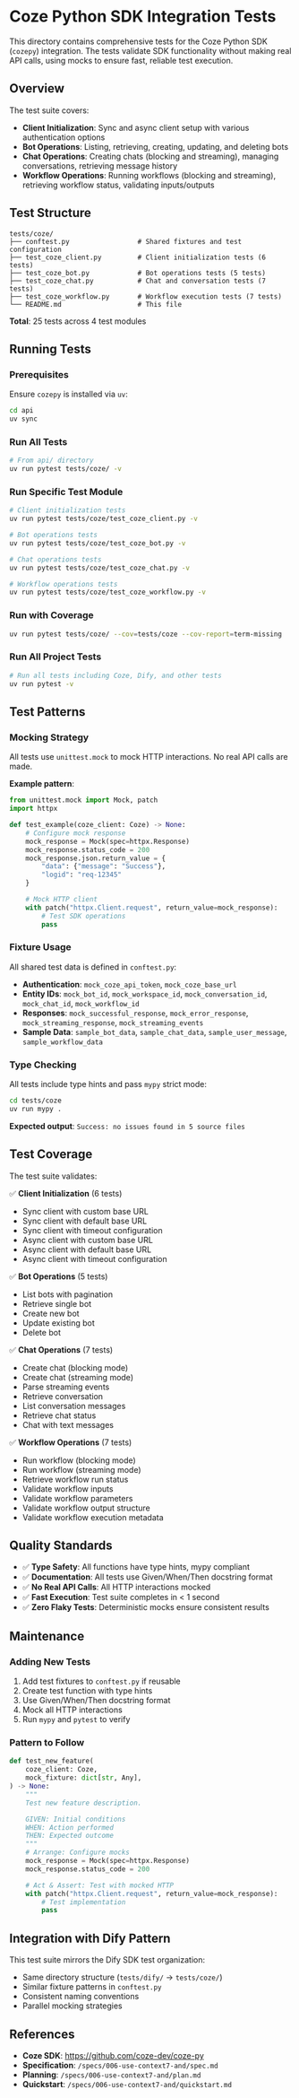 # Coze Python SDK Integration Tests

This directory contains comprehensive tests for the Coze Python SDK (`cozepy`) integration. The tests validate SDK functionality without making real API calls, using mocks to ensure fast, reliable test execution.

## Overview

The test suite covers:
- **Client Initialization**: Sync and async client setup with various authentication options
- **Bot Operations**: Listing, retrieving, creating, updating, and deleting bots
- **Chat Operations**: Creating chats (blocking and streaming), managing conversations, retrieving message history
- **Workflow Operations**: Running workflows (blocking and streaming), retrieving workflow status, validating inputs/outputs

## Test Structure

```
tests/coze/
├── conftest.py                 # Shared fixtures and test configuration
├── test_coze_client.py         # Client initialization tests (6 tests)
├── test_coze_bot.py            # Bot operations tests (5 tests)
├── test_coze_chat.py           # Chat and conversation tests (7 tests)
├── test_coze_workflow.py       # Workflow execution tests (7 tests)
└── README.md                   # This file
```

**Total**: 25 tests across 4 test modules

## Running Tests

### Prerequisites

Ensure `cozepy` is installed via `uv`:

```bash
cd api
uv sync
```

### Run All Tests

```bash
# From api/ directory
uv run pytest tests/coze/ -v
```

### Run Specific Test Module

```bash
# Client initialization tests
uv run pytest tests/coze/test_coze_client.py -v

# Bot operations tests
uv run pytest tests/coze/test_coze_bot.py -v

# Chat operations tests
uv run pytest tests/coze/test_coze_chat.py -v

# Workflow operations tests
uv run pytest tests/coze/test_coze_workflow.py -v
```

### Run with Coverage

```bash
uv run pytest tests/coze/ --cov=tests/coze --cov-report=term-missing
```

### Run All Project Tests

```bash
# Run all tests including Coze, Dify, and other tests
uv run pytest -v
```

## Test Patterns

### Mocking Strategy

All tests use `unittest.mock` to mock HTTP interactions. No real API calls are made.

**Example pattern**:

```python
from unittest.mock import Mock, patch
import httpx

def test_example(coze_client: Coze) -> None:
    # Configure mock response
    mock_response = Mock(spec=httpx.Response)
    mock_response.status_code = 200
    mock_response.json.return_value = {
        "data": {"message": "Success"},
        "logid": "req-12345"
    }

    # Mock HTTP client
    with patch("httpx.Client.request", return_value=mock_response):
        # Test SDK operations
        pass
```

### Fixture Usage

All shared test data is defined in `conftest.py`:

- **Authentication**: `mock_coze_api_token`, `mock_coze_base_url`
- **Entity IDs**: `mock_bot_id`, `mock_workspace_id`, `mock_conversation_id`, `mock_chat_id`, `mock_workflow_id`
- **Responses**: `mock_successful_response`, `mock_error_response`, `mock_streaming_response`, `mock_streaming_events`
- **Sample Data**: `sample_bot_data`, `sample_chat_data`, `sample_user_message`, `sample_workflow_data`

### Type Checking

All tests include type hints and pass `mypy` strict mode:

```bash
cd tests/coze
uv run mypy .
```

**Expected output**: `Success: no issues found in 5 source files`

## Test Coverage

The test suite validates:

✅ **Client Initialization** (6 tests)
- Sync client with custom base URL
- Sync client with default base URL
- Sync client with timeout configuration
- Async client with custom base URL
- Async client with default base URL
- Async client with timeout configuration

✅ **Bot Operations** (5 tests)
- List bots with pagination
- Retrieve single bot
- Create new bot
- Update existing bot
- Delete bot

✅ **Chat Operations** (7 tests)
- Create chat (blocking mode)
- Create chat (streaming mode)
- Parse streaming events
- Retrieve conversation
- List conversation messages
- Retrieve chat status
- Chat with text messages

✅ **Workflow Operations** (7 tests)
- Run workflow (blocking mode)
- Run workflow (streaming mode)
- Retrieve workflow run status
- Validate workflow inputs
- Validate workflow parameters
- Validate workflow output structure
- Validate workflow execution metadata

## Quality Standards

- ✅ **Type Safety**: All functions have type hints, mypy compliant
- ✅ **Documentation**: All tests use Given/When/Then docstring format
- ✅ **No Real API Calls**: All HTTP interactions mocked
- ✅ **Fast Execution**: Test suite completes in < 1 second
- ✅ **Zero Flaky Tests**: Deterministic mocks ensure consistent results

## Maintenance

### Adding New Tests

1. Add test fixtures to `conftest.py` if reusable
2. Create test function with type hints
3. Use Given/When/Then docstring format
4. Mock all HTTP interactions
5. Run `mypy` and `pytest` to verify

### Pattern to Follow

```python
def test_new_feature(
    coze_client: Coze,
    mock_fixture: dict[str, Any],
) -> None:
    """
    Test new feature description.

    GIVEN: Initial conditions
    WHEN: Action performed
    THEN: Expected outcome
    """
    # Arrange: Configure mocks
    mock_response = Mock(spec=httpx.Response)
    mock_response.status_code = 200

    # Act & Assert: Test with mocked HTTP
    with patch("httpx.Client.request", return_value=mock_response):
        # Test implementation
        pass
```

## Integration with Dify Pattern

This test suite mirrors the Dify SDK test organization:
- Same directory structure (`tests/dify/` → `tests/coze/`)
- Similar fixture patterns in `conftest.py`
- Consistent naming conventions
- Parallel mocking strategies

## References

- **Coze SDK**: https://github.com/coze-dev/coze-py
- **Specification**: `/specs/006-use-context7-and/spec.md`
- **Planning**: `/specs/006-use-context7-and/plan.md`
- **Quickstart**: `/specs/006-use-context7-and/quickstart.md`
